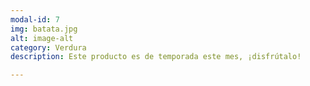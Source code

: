 ```yaml
---
modal-id: 7
img: batata.jpg
alt: image-alt
category: Verdura
description: Este producto es de temporada este mes, ¡disfrútalo!

---
```


